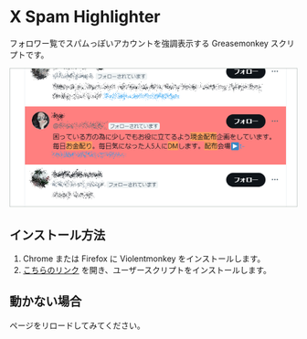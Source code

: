 # X Spam Highlighter

フォロワー覧でスパムっぽいアカウントを強調表示する Greasemonkey スクリプトです。

![カバー画像](./images/cover.png)

## インストール方法

1. Chrome または Firefox に Violentmonkey をインストールします。
2. [こちらのリンク](https://shapoco.github.io/x-spam-highlighter/x-spam-highlighter.user.js) を開き、ユーザースクリプトをインストールします。

## 動かない場合

ページをリロードしてみてください。
